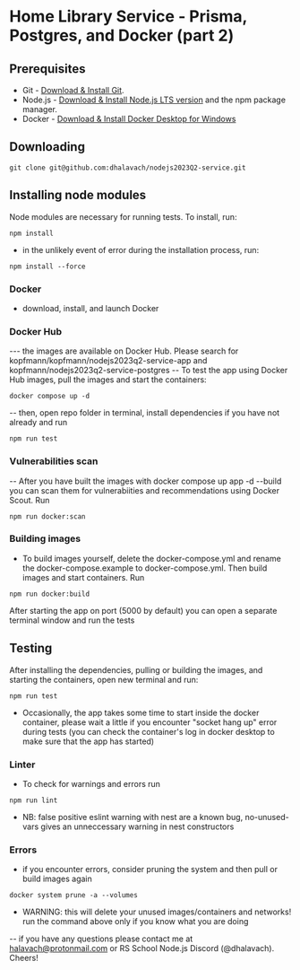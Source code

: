 # Home Library Service - Prisma, Postgres, and Docker (part 2)

## Prerequisites

- Git - [Download & Install Git](https://git-scm.com/downloads).
- Node.js - [Download & Install Node.js LTS version](https://nodejs.org/en/download/) and the npm package manager.
- Docker - [Download & Install Docker Desktop for Windows](https://docs.docker.com/desktop/install/windows-install/)

## Downloading

```
git clone git@github.com:dhalavach/nodejs2023Q2-service.git
```

## Installing node modules

Node modules are necessary for running tests. To install, run:
```
npm install
```

- in the unlikely event of error during the installation process, run:

```
npm install --force
```

### Docker

- download, install, and launch Docker


### Docker Hub

--- the images are available on Docker Hub. Please search for kopfmann/kopfmann/nodejs2023q2-service-app and kopfmann/nodejs2023q2-service-postgres
-- To test the app using Docker Hub images, pull the images and start the containers:

```
docker compose up -d
```

-- then, open repo folder in terminal, install dependencies if you have not already and run

```
npm run test
```

### Vulnerabilities scan

-- After you have built the images with docker compose up app -d --build
you can scan them for vulnerabiities and recommendations using Docker Scout. Run

```
npm run docker:scan
```
### Building images

- To build images yourself, delete the docker-compose.yml and rename the docker-compose.example to docker-compose.yml. Then build images and start containers. Run

```
npm run docker:build

```

After starting the app on port (5000 by default) you can open a separate terminal window and run the tests

## Testing

After installing the dependencies, pulling or building the images, and starting the containers, open new terminal and run:

```
npm run test
```

- Occasionally, the app takes some time to start inside the docker container, please wait a little if you encounter "socket hang up" error during tests (you can check the container's log in docker desktop to make sure that the app has started)

### Linter

- To check for warnings and errors run

```
npm run lint
```

- NB: false positive eslint warning with nest are a known bug, no-unused-vars gives an unneccessary warning in nest constructors

### Errors

- if you encounter errors, consider pruning the system and then pull or build images again
```
docker system prune -a --volumes
```
- WARNING: this will delete your unused images/containers and networks! run the command above only if you know what you are doing

-- if you have any questions please contact me at halavach@protonmail.com or RS School Node.js Discord (@dhalavach). Cheers!
